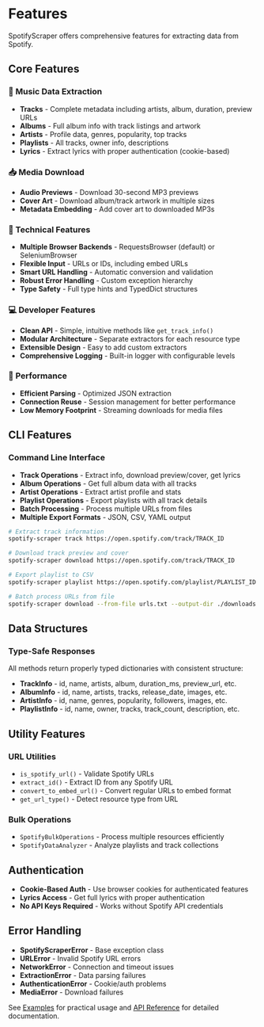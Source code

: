 # Features

SpotifyScraper offers comprehensive features for extracting data from Spotify.

## Core Features

### 🎵 Music Data Extraction
- **Tracks** - Complete metadata including artists, album, duration, preview URLs
- **Albums** - Full album info with track listings and artwork
- **Artists** - Profile data, genres, popularity, top tracks
- **Playlists** - All tracks, owner info, descriptions
- **Lyrics** - Extract lyrics with proper authentication (cookie-based)

### 📥 Media Download
- **Audio Previews** - Download 30-second MP3 previews
- **Cover Art** - Download album/track artwork in multiple sizes
- **Metadata Embedding** - Add cover art to downloaded MP3s

### 🔧 Technical Features
- **Multiple Browser Backends** - RequestsBrowser (default) or SeleniumBrowser
- **Flexible Input** - URLs or IDs, including embed URLs
- **Smart URL Handling** - Automatic conversion and validation
- **Robust Error Handling** - Custom exception hierarchy
- **Type Safety** - Full type hints and TypedDict structures

### 💻 Developer Features
- **Clean API** - Simple, intuitive methods like `get_track_info()`
- **Modular Architecture** - Separate extractors for each resource type
- **Extensible Design** - Easy to add custom extractors
- **Comprehensive Logging** - Built-in logger with configurable levels

### 🚀 Performance
- **Efficient Parsing** - Optimized JSON extraction
- **Connection Reuse** - Session management for better performance
- **Low Memory Footprint** - Streaming downloads for media files

## CLI Features

### Command Line Interface
- **Track Operations** - Extract info, download preview/cover, get lyrics
- **Album Operations** - Get full album data with all tracks
- **Artist Operations** - Extract artist profile and stats
- **Playlist Operations** - Export playlists with all track details
- **Batch Processing** - Process multiple URLs from files
- **Multiple Export Formats** - JSON, CSV, YAML output

```bash
# Extract track information
spotify-scraper track https://open.spotify.com/track/TRACK_ID

# Download track preview and cover
spotify-scraper download https://open.spotify.com/track/TRACK_ID

# Export playlist to CSV
spotify-scraper playlist https://open.spotify.com/playlist/PLAYLIST_ID --format csv

# Batch process URLs from file
spotify-scraper download --from-file urls.txt --output-dir ./downloads
```

## Data Structures

### Type-Safe Responses
All methods return properly typed dictionaries with consistent structure:

- **TrackInfo** - id, name, artists, album, duration_ms, preview_url, etc.
- **AlbumInfo** - id, name, artists, tracks, release_date, images, etc.
- **ArtistInfo** - id, name, genres, popularity, followers, images, etc.
- **PlaylistInfo** - id, name, owner, tracks, track_count, description, etc.

## Utility Features

### URL Utilities
- `is_spotify_url()` - Validate Spotify URLs
- `extract_id()` - Extract ID from any Spotify URL
- `convert_to_embed_url()` - Convert regular URLs to embed format
- `get_url_type()` - Detect resource type from URL

### Bulk Operations
- `SpotifyBulkOperations` - Process multiple resources efficiently
- `SpotifyDataAnalyzer` - Analyze playlists and track collections

## Authentication

- **Cookie-Based Auth** - Use browser cookies for authenticated features
- **Lyrics Access** - Get full lyrics with proper authentication
- **No API Keys Required** - Works without Spotify API credentials

## Error Handling

- **SpotifyScraperError** - Base exception class
- **URLError** - Invalid Spotify URL errors
- **NetworkError** - Connection and timeout issues
- **ExtractionError** - Data parsing failures
- **AuthenticationError** - Cookie/auth problems
- **MediaError** - Download failures

See [Examples](examples/index.md) for practical usage and [API Reference](api/index.md) for detailed documentation.